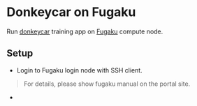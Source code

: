 # Donkeycar on Fugaku

Run [donkeycar](https://www.donkeycar.com) training app on [Fugaku](https://www.fujitsu.com/jp/about/businesspolicy/tech/fugaku/) compute node.

## Setup

* Login to Fugaku login node with SSH client.

> For details, please show fugaku manual on the portal site.

* 